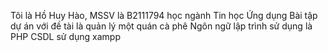 Tôi là Hồ Huy Hào, MSSV là B2111794 học ngành Tin học Ứng dụng
Bài tập dự án với đề tài là quản lý một quán cà phê
Ngôn ngữ lập trình sử dụng là PHP
CSDL sử dụng xampp
